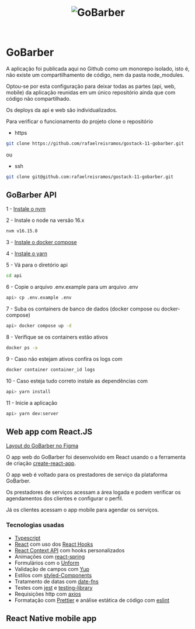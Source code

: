 <h1 align="center">
    <img alt="GoBarber" src="../.github/cover.svg" />
</h1>

<br>

# GoBarber

A aplicação foi publicada aqui no Github como um monorepo isolado, isto é, não existe
um compartilhamento de código, nem da pasta node_modules.

<!-- A decisão aqui se dá principalmente por dificuldades adicionais em manter um monorepo
compartilhado com a aplicação mobile na época em que a aplicação foi desenvolvida (Obs.:
com o expo na versão 45.0.0 ainda são necessárias configurações adicionais para que a pasta
node_modules funcione adequadamente como você pode ver aqui
[Working with Monorepos](https://docs.expo.dev/guides/monorepos/)). -->

Optou-se por esta configuração para deixar todas as partes (api, web, mobile) da aplicação
reunidas em um único repositório ainda que com código não compartilhado.

Os deploys da api e web são individualizados.

Para verificar o funcionamento do projeto clone o repositório

- https

```bash
git clone https://github.com/rafaelreisramos/gostack-11-gobarber.git
```

ou

- ssh

```bash
git clone git@github.com:rafaelreisramos/gostack-11-gobarber.git
```

## GoBarber API

1 - [Instale o nvm](https://github.com/nvm-sh/nvm#installing-and-updating)

2 - Instale o node na versão 16.x

```bash
nvm v16.15.0
```

3 - [Instale o docker compose](https://docs.docker.com/compose/install/)

4 - [Instale o yarn](https://classic.yarnpkg.com/en/docs/install#debian-stable)

5 - Vá para o diretório api

```bash
cd api
```

6 - Copie o arquivo .env.example para um arquivo .env

```bash
api> cp .env.example .env
```

7 - Suba os containers de banco de dados (docker compose ou docker-compose)

```bash
api> docker compose up -d
```

8 - Verifique se os containers estão ativos

```bash
docker ps -a
```

9 - Caso não estejam ativos confira os logs com

```bash
docker container container_id logs
```

10 - Caso esteja tudo correto instale as dependências com

```bash
api> yarn install
```

11 - Inicie a aplicação

```bash
api> yarn dev:server
```

<!-- ### Deploy

A API do GoBarber foi publicada na Digital Ocean.

A estratégia utilizada no deploy da aplicação é mais barebone. Foram utilizados
container dockers para os bancos de dados PostgreSQL, MongoDB e Redis. Um arquivo
docker-compose-production.yaml foi utilizado para facilitar a criação dos containers.

Hoje a plataforma já conta com um serviço especial para publicação de apps chamado
App ... mais fácil de configurar e que auxilia com alguns ...


Depois de criar o droplet na Digital Ocean acesse o servidor por ssh

```bash
ssh root@ip_do_droplet
```

```bash
apt update
```

```bash
apt dist upgrade
```

Crie um usuário deploy

```bash
adduser deploy
```

Adicione o usuário ao grupo sudo

```bash
usermod -aG sudo deploy
```

Verifique se existe uma pasta .ssh e altere sua propeiedade para o usuário deploy

```bash
chown deploy:deploy .ssh/
```

Se não existir um diretório crie e altere a propriedade conforme comanddo anterior

```bash
mkdir .ssh
```

Copie as chaves autorizadas no login ssh do usuário root para o usuário deploy

```bash
cp ~/.ssh/authorized_keys /home/deploy/.ssh/
```

Faça logout do ssh e login novamente com usuário deploy
Instalar o node

```bash
sudo npm install --location=global yarn
```

Verifique a instalação do yarn

```bash
yarn --version
```

Assim o setup de configuração inicial do sistema ...

Agora vamos partir para configurações do proxy reverso com Nginx e certificado SSL
com a Certbot -->

## Web app com React.JS

[Layout do GoBarber no Figma](https://www.figma.com/file/BXCihtXXh9p37lGsENV614/GoBarber?node-id=34%3A1180)

O app web do GoBarber foi desenvolvido em React usando o a ferramenta de criação
[create-react-app](https://create-react-app.dev/).

O app web é voltado para os prestadores de serviço da plataforma GoBarber.

Os prestadores de serviços acessam a área logada e podem verificar os agendamentos dos
clientes e configurar o perfil.

Já os clientes acessam o app mobile para agendar os serviços.

### Tecnologias usadas

- [Typescript](https://www.typescriptlang.org/)
- [React](https://reactjs.org/) com uso dos [React Hooks](https://reactjs.org/docs/hooks-intro.html)
- [React Context API](https://reactjs.org/docs/context.html) com hooks personalizados
- Animações com [react-spring](https://react-spring.io/)
- Formulários com o [Unform]()
- Validação de campos com [Yup](https://github.com/jquense/yup)
- Estilos com [styled-Components](https://styled-components.com/)
- Tratamento de datas com [date-fns](https://date-fns.org/)
- Testes com [jest](https://jestjs.io/) e [testing-library](https://testing-library.com/)
- Requisições http com [axios](https://axios-http.com/docs/intro)
- Formatação com [Prettier](https://prettier.io/) e análise estática de código com [eslint](https://eslint.org/)

## React Native mobile app

<!--
```bash
adb reverse tcp:3333 tcp:3333
``` -->

